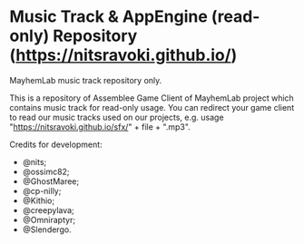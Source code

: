 # Music Track & AppEngine (read-only) Repository (https://nitsravoki.github.io/)

MayhemLab music track repository only.

This is a repository of Assemblee Game Client of MayhemLab project which contains music track for read-only usage. You can redirect your game client to read our music tracks used on our projects, e.g. usage "https://nitsravoki.github.io/sfx/" + file + ".mp3".

Credits for development:

- @nits;
- @ossimc82;
- @GhostMaree;
- @cp-nilly;
- @Kithio;
- @creepylava;
- @Omniraptyr;
- @Slendergo.
